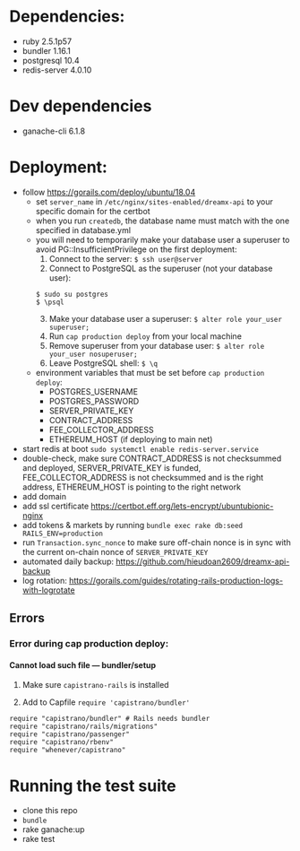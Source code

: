 # Dependencies:

* ruby 2.5.1p57
* bundler 1.16.1
* postgresql 10.4
* redis-server 4.0.10

# Dev dependencies

* ganache-cli 6.1.8

# Deployment:

* follow https://gorails.com/deploy/ubuntu/18.04
  * set `server_name` in `/etc/nginx/sites-enabled/dreamx-api` to your specific domain for the certbot
  * when you run `createdb`, the database name must match with the one specified in database.yml
  * you will need to temporarily make your database user a superuser to avoid PG::InsufficientPrivilege on the first deployment:
    1. Connect to the server: `$ ssh user@server`
    2. Connect to PostgreSQL as the superuser (not your database user):
      ```
      $ sudo su postgres
      $ \psql
      ```
    3. Make your database user a superuser: `$ alter role your_user superuser;`
    4. Run `cap production deploy` from your local machine
    5. Remove superuser from your database user: `$ alter role your_user nosuperuser;`
    6. Leave PostgreSQL shell: `$ \q`
  * environment variables that must be set before `cap production deploy`:
    * POSTGRES_USERNAME
    * POSTGRES_PASSWORD
    * SERVER_PRIVATE_KEY
    * CONTRACT_ADDRESS
    * FEE_COLLECTOR_ADDRESS
    * ETHEREUM_HOST (if deploying to main net)
* start redis at boot `sudo systemctl enable redis-server.service`
* double-check, make sure CONTRACT_ADDRESS is not checksummed and deployed, SERVER_PRIVATE_KEY is funded, FEE_COLLECTOR_ADDRESS is not checksummed and is the right address, ETHEREUM_HOST is pointing to the right network
* add domain
* add ssl certificate https://certbot.eff.org/lets-encrypt/ubuntubionic-nginx
* add tokens & markets by running `bundle exec rake db:seed RAILS_ENV=production`
* run `Transaction.sync_nonce` to make sure off-chain nonce is in sync with the current on-chain nonce of `SERVER_PRIVATE_KEY`
* automated daily backup: https://github.com/hieudoan2609/dreamx-api-backup
* log rotation: https://gorails.com/guides/rotating-rails-production-logs-with-logrotate

## Errors

### Error during cap production deploy:

#### Cannot load such file — bundler/setup

1. Make sure `capistrano-rails` is installed

2. Add to Capfile `require 'capistrano/bundler'`

```
require "capistrano/bundler" # Rails needs bundler
require "capistrano/rails/migrations"
require "capistrano/passenger"
require "capistrano/rbenv"
require "whenever/capistrano"
```

# Running the test suite

* clone this repo
* `bundle`
* rake ganache:up
* rake test
